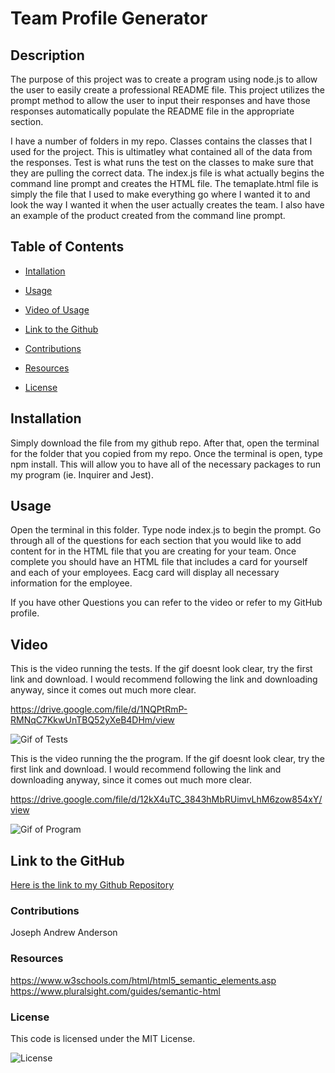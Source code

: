 # Team Profile Generator

## Description

The purpose of this project was to create a program using node.js to allow the user to easily create a professional README file. This project utilizes the prompt method to allow the user to input their responses and have those responses automatically populate the README file in the appropriate section.

I have a number of folders in my repo. Classes contains the classes that I used for the project. This is ultimatley what contained all of the data from the responses. Test is what runs the test on the classes to make sure that they are pulling the correct data. The index.js file is what actually begins the command line prompt and creates the HTML file. The temaplate.html file is simply the file that I used to make everything go where I wanted it to and look the way I wanted it when the user actually creates the team. I also have an example of the product created from the command line prompt.

## Table of Contents

- [Intallation](#installation)

- [Usage](#usage)

- [Video of Usage](#video)

- [Link to the Github](#link-to-the-github)

- [Contributions](#contributions)

- [Resources](#resources)

- [License](#license)

## Installation

Simply download the file from my github repo. After that, open the terminal for the folder that you copied from my repo. Once the terminal is open, type npm install. This will allow you to have all of the necessary packages to run my program (ie. Inquirer and Jest). 

## Usage

Open the terminal in this folder. Type node index.js to begin the prompt. Go through all of the questions for each section that you would like to add content for in the HTML file that you are creating for your team. Once complete you should have an HTML file that includes a card for yourself and each of your employees. Eacg card will display all necessary information for the employee.

If you have other Questions you can refer to the video or refer to my GitHub profile.

## Video

<!-- this is the link to the video showing the test-->
This is the video running the tests. If the gif doesnt look clear, try the first link and download. I would recommend following the link and downloading anyway, since it comes out much more clear.

https://drive.google.com/file/d/1NQPtRmP-RMNqC7KkwUnTBQ52yXeB4DHm/view

<!-- this is a gif version of the video -->
![Gif of Tests](./assets/gif-tests.gif)

This is the video running the the program. If the gif doesnt look clear, try the first link and download. I would recommend following the link and downloading anyway, since it comes out much more clear.

https://drive.google.com/file/d/12kX4uTC_3843hMbRUimvLhM6zow854xY/view

![Gif of Program](./assets/gif-program.gif)

## Link to the GitHub

[Here is the link to my Github Repository]()

### Contributions

Joseph Andrew Anderson

### Resources

https://www.w3schools.com/html/html5_semantic_elements.asp
https://www.pluralsight.com/guides/semantic-html

### License

This code is licensed under the MIT License.

![License](https://img.shields.io/badge/License-MIT-yellow.svg)